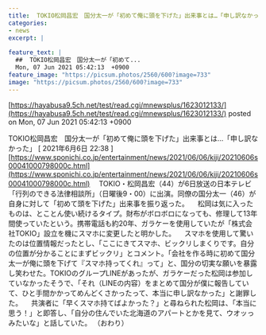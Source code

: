 ```yaml
---
title:  TOKIO松岡昌宏　国分太一が「初めて俺に頭を下げた」出来事とは…「申し訳なかった」  
categories:
- news
excerpt: |
  
feature_text: |
  ##  TOKIO松岡昌宏　国分太一が「初めて...
  Mon, 07 Jun 2021 05:42:13  +0900
feature_image: "https://picsum.photos/2560/600?image=733"
image: "https://picsum.photos/2560/600?image=733"
---
```


[https://hayabusa9.5ch.net/test/read.cgi/mnewsplus/1623012133/](https://hayabusa9.5ch.net/test/read.cgi/mnewsplus/1623012133/)
posted on Mon, 07 Jun 2021 05:42:13  +0900

<!--more-->

TOKIO松岡昌宏　国分太一が「初めて俺に頭を下げた」出来事とは…「申し訳なかった」 [ 2021年6月6日 22:38 ] [https://www.sponichi.co.jp/entertainment/news/2021/06/06/kiji/20210606s00041000798000c.html](https://www.sponichi.co.jp/entertainment/news/2021/06/06/kiji/20210606s00041000798000c.html) 　TOKIO・松岡昌宏（44）が6日放送の日本テレビ「行列のできる法律相談所」（日曜後9・00）に出演。同僚の国分太一（46）が自身に対して「初めて頭を下げた」出来事を振り返った。 　松岡は気に入ったものは、とことん使い続けるタイプ。財布がボロボロになっても、修理して13年間使っていたという。携帯電話も約20年、ガラケーを使用していたが「株式会社TOKIO」設立を機にスマホに変更したと明かした。 　スマホを使用して驚いたのは位置情報だったとし、「ここにきてスマホ、ビックリしまくりです。自分の位置が分かることにまずビックリ」とコメント。「会社を作る時に初めて国分太一が俺に頭を下げて『スマホ持ってくれ』って」と、国分の切実な願いを暴露し笑わせた。TOKIOのグループLINEがあったが、ガラケーだった松岡は参加していなかったそうで、「それ（LINEの内容）をまとめて国分が僕に報告していて、ひと手間かかってめんどくさかったって、本当に申し訳なかった」と謝罪した。 　共演者に「早くスマホ持てばよかった？」と尋ねられた松岡は、「本当に思う！」と即答し、「自分の住んでいた北海道のアパートとかを見て、ウオッっみたいな」と話していた。 （おわり）
